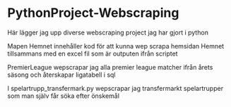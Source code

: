 # PythonProject-Webscraping
Här lägger jag upp diverse webscraping project jag har gjort i python 

Mapen Hemnet innehåller kod för att kunna wep scrapa hemsidan Hemnet tillsammans med en excel fil som är outputen ifrån scriptet

PremierLeague wepscrapar jag alla premier league matcher ifrån årets säsong och återskapar ligatabell i sql

I spelartrupp_transfermark.py wepscrapar jag transfermarkt spelartrupper som man själv får söka efter önskemål 

